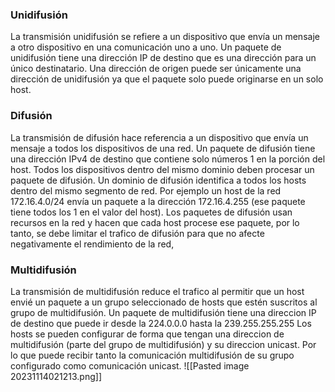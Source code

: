 ### Unidifusión 
La transmisión unidifusión se refiere a un dispositivo que envía un mensaje a otro dispositivo en una comunicación uno a uno.
Un paquete de unidifusión tiene una dirección IP de destino que es una dirección para un único destinatario. Una dirección de origen puede ser únicamente una dirección de unidifusión ya que el paquete solo puede originarse en un solo host.  

### Difusión
La transmisión de difusión hace referencia a un dispositivo que envía un mensaje a todos los dispositivos de una red. 
Un paquete de difusión tiene una dirección IPv4 de destino que contiene solo números 1 en la porción del host. 
Todos los dispositivos dentro del mismo dominio deben procesar un paquete de difusión. Un dominio de difusión identifica a todos los hosts dentro del mismo segmento de red. 
Por ejemplo un host de la red 172.16.4.0/24 envía un paquete a la dirección 172.16.4.255 (ese paquete tiene todos los 1 en el valor del host).
Los paquetes de difusión usan recursos en la red y hacen que cada host procese ese paquete, por lo tanto, se debe limitar el trafico de difusión para que no afecte negativamente el rendimiento de la red,

 
### Multidifusión 
La transmisión de multidifusión reduce el trafico al permitir que un host envié un paquete a un grupo seleccionado de hosts que estén suscritos al grupo de multidifusión.
Un paquete de multidifusión tiene una direccion IP de destino que puede ir desde la 224.0.0.0 hasta la 239.255.255.255
Los hosts se pueden configurar de forma que tengan una direccion de multidifusión (parte del grupo de multidifusión) y su direccion unicast. Por lo que puede recibir tanto la comunicación multidifusión de su grupo configurado como comunicación unicast.
![[Pasted image 20231114021213.png]]

